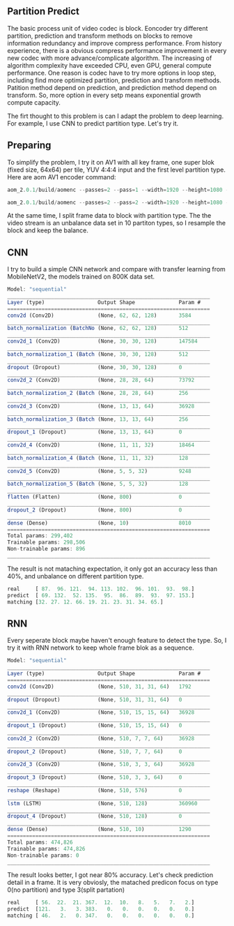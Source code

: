 ## Partition Predict

The basic process unit of video codec is block. Eoncoder try different partition, prediction and transform methods on blocks to remove information redundancy and improve compress performance. From history experience, there is a obvious compress performance improvement in every new codec with more advance/complicate algorithm. The increasing of algorithm complexity have exceeded CPU, even GPU, general compute performance. One reason is codec have to try more options in loop step, including find more optimized partition, prediction and transform methods. Patition method depend on prediction, and prediction method depend on transform. So, more option in every setp means exponential growth compute capacity.

The firt thought to this problem is can I adapt the problem to deep learning. For example, I use CNN to predict partition type. Let's try it. 

## Preparing

To simplify the problem, I try it on AV1 with all key frame, one super blok (fixed size, 64x64) per tile, YUV 4:4:4 input and the first level partition type. Here are aom AV1 encoder command:
```javascript
aom_2.0.1/build/aomenc --passes=2 --pass=1 --width=1920 --height=1080 --bit-depth=8 --i444 --fps=30/1 --target-bitrate=2000 --kf-max-dist=1 --obu --enable-cdef=0 --sb-size=64 --cpu-used=0 --fpf=Lipa64.log -o Lipa64.av1 Lipa_1920x1080.yuv
```
```javascript
aom_2.0.1/build/aomenc --passes=2 --pass=2 --width=1920 --height=1080 --bit-depth=8 --i444 --fps=30/1 --target-bitrate=2000 --kf-max-dist=1 --obu --enable-cdef=0 --sb-size=64 --cpu-used=0 --fpf=Lipa64.log -o Lipa64.av1 Lipa_1920x1080.yuv
```

At the same time, I split frame data to block with partition type. The the video stream is an unbalance data set in 10 partiton types, so I resample the block and keep the balance.

## CNN

I try to build a simple CNN network and compare with transfer learning from MobileNetV2, the models trained on 800K data set. 
```javascript
Model: "sequential"
_________________________________________________________________
Layer (type)                 Output Shape              Param #   
=================================================================
conv2d (Conv2D)              (None, 62, 62, 128)       3584      
_________________________________________________________________
batch_normalization (BatchNo (None, 62, 62, 128)       512       
_________________________________________________________________
conv2d_1 (Conv2D)            (None, 30, 30, 128)       147584    
_________________________________________________________________
batch_normalization_1 (Batch (None, 30, 30, 128)       512       
_________________________________________________________________
dropout (Dropout)            (None, 30, 30, 128)       0         
_________________________________________________________________
conv2d_2 (Conv2D)            (None, 28, 28, 64)        73792     
_________________________________________________________________
batch_normalization_2 (Batch (None, 28, 28, 64)        256       
_________________________________________________________________
conv2d_3 (Conv2D)            (None, 13, 13, 64)        36928     
_________________________________________________________________
batch_normalization_3 (Batch (None, 13, 13, 64)        256       
_________________________________________________________________
dropout_1 (Dropout)          (None, 13, 13, 64)        0         
_________________________________________________________________
conv2d_4 (Conv2D)            (None, 11, 11, 32)        18464     
_________________________________________________________________
batch_normalization_4 (Batch (None, 11, 11, 32)        128       
_________________________________________________________________
conv2d_5 (Conv2D)            (None, 5, 5, 32)          9248      
_________________________________________________________________
batch_normalization_5 (Batch (None, 5, 5, 32)          128       
_________________________________________________________________
flatten (Flatten)            (None, 800)               0         
_________________________________________________________________
dropout_2 (Dropout)          (None, 800)               0         
_________________________________________________________________
dense (Dense)                (None, 10)                8010      
=================================================================
Total params: 299,402
Trainable params: 298,506
Non-trainable params: 896
_________________________________________________________________
```

The result is not mataching expectation, it only got an accuracy less than 40%, and unbalance on different partition type. 
```javascript
real     [ 87.  96. 121.  94. 113. 102.  96. 101.  93.  98.]
predict  [ 69. 132.  52. 135.  95.  86.  89.  93.  97. 153.]
matching [32. 27. 12. 66. 19. 21. 23. 31. 34. 65.]
```


## RNN

Every seperate block maybe haven't enough feature to detect the type. So, I try it with RNN network to keep whole frame blok as a sequence.
```javascript
Model: "sequential"
_________________________________________________________________
Layer (type)                 Output Shape              Param #   
=================================================================
conv2d (Conv2D)              (None, 510, 31, 31, 64)   1792      
_________________________________________________________________
dropout (Dropout)            (None, 510, 31, 31, 64)   0         
_________________________________________________________________
conv2d_1 (Conv2D)            (None, 510, 15, 15, 64)   36928     
_________________________________________________________________
dropout_1 (Dropout)          (None, 510, 15, 15, 64)   0         
_________________________________________________________________
conv2d_2 (Conv2D)            (None, 510, 7, 7, 64)     36928     
_________________________________________________________________
dropout_2 (Dropout)          (None, 510, 7, 7, 64)     0         
_________________________________________________________________
conv2d_3 (Conv2D)            (None, 510, 3, 3, 64)     36928     
_________________________________________________________________
dropout_3 (Dropout)          (None, 510, 3, 3, 64)     0         
_________________________________________________________________
reshape (Reshape)            (None, 510, 576)          0         
_________________________________________________________________
lstm (LSTM)                  (None, 510, 128)          360960    
_________________________________________________________________
dropout_4 (Dropout)          (None, 510, 128)          0         
_________________________________________________________________
dense (Dense)                (None, 510, 10)           1290      
=================================================================
Total params: 474,826
Trainable params: 474,826
Non-trainable params: 0
_________________________________________________________________
```

The result looks better, I got near 80% accuracy. Let's check prediction detail in a frame. It is very obviosly, the matached predicon focus on type 0(no partition) and type 3(split partation) 
```javascript
real     [ 56.  22.  21. 367.  12.  10.   8.   5.   7.   2.]
predict  [121.   3.   3. 383.   0.   0.   0.   0.   0.   0.]
matching [ 46.   2.   0. 347.   0.   0.   0.   0.   0.   0.]
```

